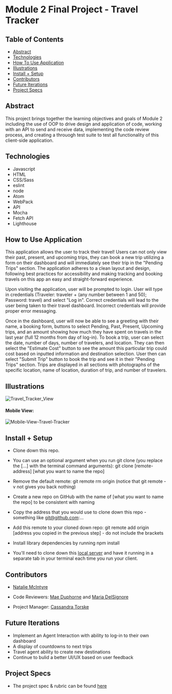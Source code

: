 # Module 2 Final Project - Travel Tracker


## Table of Contents
  - [Abstract](#abstract)
  - [Technologies](#technologies)
  - [How To Use Application](#how-to-use-application)
  - [Illustrations](#illustrations)
  - [Install + Setup](#set-up)
  - [Contributors](#contributors)
  - [Future Iterations](#future-Iterations)
  - [Project Specs](#project-specs)

## Abstract

This project brings together the learning objectives and goals of Module 2 including the use of OOP to drive design and application of code, working with an API to send and receive data, implementing the code review process, and creating a throuogh test suite to test all functionality of this client-side application. 

## Technologies
  - Javascript
  - HTML
  - CSS/Sass
  - eslint
  - node
  - Atom
  - WebPack
  - API
  - Mocha
  - Fetch API
  - Lighthouse

## How to Use Application
  This application allows the user to track their travel! Users can not only view their past, present, and upcoming trips, they can book a new trip utilizing a form on their dashboard and will immediately see their trip in the "Pending Trips" section. The application adheres to a clean layout and design, following best practices for accessibility and making tracking and booking travels on this app an easy and straight-forward experience. 
  
  Upon visiting the application, user will be prompted to login. User will type in credentials (Traveler: traveler + (any number between 1 and 50); Password: travel) and select "Log in". Correct credentials will lead to the user being taken to their travel dashboard. Incorrect credentials will provide proper error messaging. 
  
  Once in the dashboard, user will now be able to see a greeting with their name, a booking form, buttons to select Pending, Past, Present, Upcoming trips, and an amount showing how much they have spent on travels in the last year (full 12 months from day of log-in). To book a trip, user can select the date, number of days, number of travelers, and location. They can then select the "Estimate Cost" button to see the amount this particular trip could cost based on inputted information and destination selection. User then can select "Submit Trip" button to book the trip and see it in their "Pending Trips" section. Trips are displayed in all sections with photographs of the specific location, name of location, duration of trip, and number of travelers. 


## Illustrations

![Travel_Tracker_View](https://user-images.githubusercontent.com/78229679/129043689-9d10b96e-86ea-47e5-b0cf-283d65fa2738.gif)


#### Mobile View:

![Mobile-View-Travel-Tracker](https://user-images.githubusercontent.com/78229679/129044346-a9d04518-e1bf-4c64-a50b-91c8b3dc7c2a.gif)

## Install + Setup
- Clone down this repo. 
- You can use an optional argument when you run git clone (you replace the [...] with the terminal command arguments): git clone [remote-address] [what you want to name the repo]
- Remove the default remote: git remote rm origin (notice that git remote -v not gives you back nothing)
- Create a new repo on GitHub with the name of [what you want to name the repo] to be consistent with naming
- Copy the address that you would use to clone down this repo - something like git@github.com:...
- Add this remote to your cloned down repo: git remote add origin [address you copied in the previous step] - do not include the brackets
- Install library dependencies by running npm install

- You'll need to clone down this [local server](https://github.com/turingschool-examples/travel-tracker-api) and have it running in a separate tab in your terminal each time you run your client.


## Contributors
  - [Natalie McIntyre](https://github.com/nataliemcintyre2021)

  - Code Reviewers: [Mae Duphorne](https://github.com/maeduphorne) and [Maria DelSignore](https://github.com/madhaus4)
  - Project Manager: [Cassandra Torske](https://github.com/CassandraGoose)

## Future Iterations
- Implement an Agent Interaction with ability to log-in to their own dashboard
- A display of countdowns to next trips
- Travel agent ability to create new destinations 
- Continue to bulid a better UI/UX based on user feedback 

## Project Specs
  - The project spec & rubric can be found [here](https://frontend.turing.edu/projects/travel-tracker.html)

